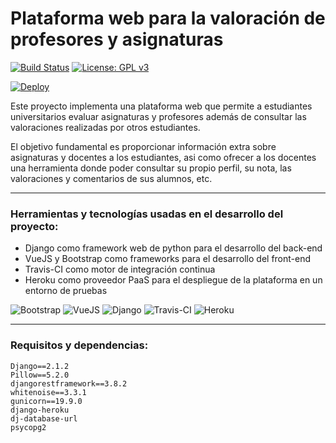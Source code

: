 # Plataforma web para la valoración de profesores y asignaturas

[![Build Status](https://travis-ci.org/ajpelaez/tizanegra.svg?branch=master)](https://travis-ci.org/ajpelaez/tizannegra)
[![License: GPL v3](https://img.shields.io/badge/License-GPL%20v3-blue.svg)](https://www.gnu.org/licenses/gpl-3.0)

[![Deploy](https://www.herokucdn.com/deploy/button.svg)](https://heroku.com/deploy?template=https://github.com/ajpelaez/tizanegra)

Este proyecto implementa una plataforma web que permite a estudiantes universitarios evaluar asignaturas y profesores además de consultar las valoraciones realizadas por otros estudiantes.

El objetivo fundamental es proporcionar información extra sobre asignaturas y docentes a los estudiantes, asi como ofrecer a los docentes una herramienta donde poder consultar su propio perfil, su nota, las valoraciones y comentarios de sus alumnos, etc.

---

### Herramientas y tecnologías usadas en el desarrollo del proyecto:

- Django como framework web de python para el desarrollo del back-end
- VueJS y Bootstrap como frameworks para el desarrollo del front-end
- Travis-CI como motor de integración continua
- Heroku como proveedor PaaS para el despliegue de la plataforma en un entorno de pruebas


![Bootstrap](http://ajpelaez.es/tizanegra/bootstrap.jpg)
![VueJS](http://ajpelaez.es/tizanegra/vuejs.png)
![Django](http://ajpelaez.es/tizanegra/django.png)
![Travis-CI](http://ajpelaez.es/tizanegra/travis.png)
![Heroku](http://ajpelaez.es/tizanegra/Heroku-logo.png)

---

### Requisitos y dependencias:

~~~~
Django==2.1.2
Pillow==5.2.0
djangorestframework==3.8.2
whitenoise==3.3.1
gunicorn==19.9.0
django-heroku
dj-database-url
psycopg2
~~~~



